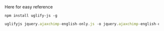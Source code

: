 Here for easy reference

```
npm install uglify-js -g
```

```js
uglifyjs jquery.ajaxchimp-english-only.js -o jquery.ajaxchimp-english-only.min.js
```